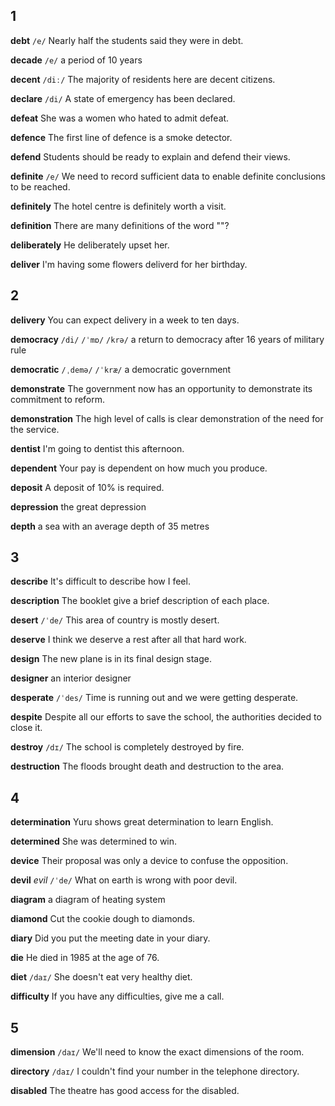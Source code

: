 ## 1
**debt**
`/e/`
Nearly half the students said they were in debt.

**decade**
`/e/`
a period of 10 years

**decent**
`/diː/`
The majority of residents here are decent citizens.

**declare**
`/di/`
A state of emergency has been declared.

**defeat**
She was a women who hated to admit defeat.

**defence**
The first line of defence is a smoke detector.

**defend**
Students should be ready to explain and defend their views.

**definite**
`/e/`
We need to record sufficient data to enable definite conclusions to be reached.

**definitely**
The hotel centre is definitely worth a visit.

**definition**
There are many definitions of the word ""?

**deliberately**
He deliberately upset her.

**deliver**
I'm having some flowers deliverd for her birthday.

## 2
**delivery**
You can expect delivery in a week to ten days.

**democracy**
`/di/` `/ˈmɒ/` `/krə/`
a return to democracy after 16 years of military rule

**democratic**
`/ˌdemə/` `/ˈkræ/`
a democratic government

**demonstrate**
The government now has an opportunity to demonstrate its commitment to reform.

**demonstration**
The high level of calls is clear demonstration of the need for the service.

**dentist**
I'm going to dentist this afternoon.

**dependent**
Your pay is dependent on how much you produce.

**deposit**
A deposit of 10% is required.

**depression**
the great depression

**depth**
a sea with an average depth of 35 metres

## 3
**describe**
It's difficult to describe how I feel.

**description**
The booklet give a brief description of each place.

**desert**
`/ˈde/`
This area of country is mostly desert.

**deserve**
I think we deserve a rest after all that hard work.

**design**
The new plane is in its final design stage.

**designer**
an interior designer

**desperate**
`/ˈdes/`
Time is running out and we were getting desperate.

**despite**
Despite all our efforts to save the school, the authorities decided to close it.

**destroy**
`/dɪ/`
The school is completely destroyed by fire.

**destruction**
The floods brought death and destruction to the area.

## 4
**determination**
Yuru shows great determination to learn English.

**determined**
She was determined to win.

**device**
Their proposal was only a device to confuse the opposition.

**devil**
*evil*
`/ˈde/`
What on earth is wrong with poor devil.

**diagram**
a diagram of heating system

**diamond**
Cut the cookie dough to diamonds.

**diary**
Did you put the meeting date in your diary.

**die**
He died in 1985 at the age of 76.

**diet**
`/daɪ/`
She doesn't eat very healthy diet.

**difficulty**
If you have any difficulties, give me a call.

## 5
**dimension**
`/daɪ/`
We'll need to know the exact dimensions of the room.

**directory**
`/daɪ/`
I couldn't find your number in the telephone directory.

**disabled**
The theatre has good access for the disabled.
